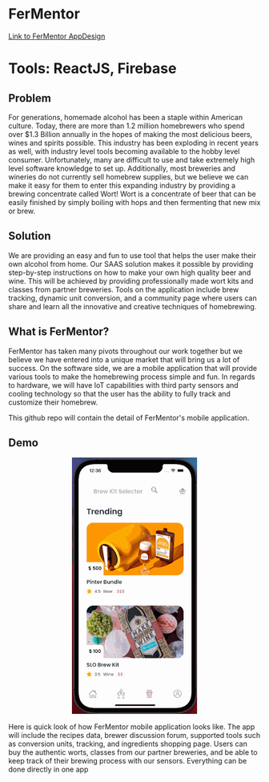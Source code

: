 # FerMentor

[Link to FerMentor AppDesign](https://www.figma.com/file/lYO4KRkLNuiSfx5UebcwCH/FerMentor?node-id=0%3A1)

# Tools: ReactJS, Firebase

## Problem

For generations, homemade alcohol has been a staple within American culture. Today, there are more than 1.2 million homebrewers who spend over $1.3 Billion annually in the hopes of making the most delicious beers, wines and spirits possible. This industry has been exploding in recent years as well, with industry level tools becoming available to the hobby level consumer. Unfortunately, many are difficult to use and take extremely high level software knowledge to set up. Additionally, most breweries and wineries do not currently sell homebrew supplies, but we believe we can make it easy for them to enter this expanding industry by providing a brewing concentrate called Wort! Wort is a concentrate of beer that can be easily finished by simply boiling with hops and then fermenting that new mix or brew.

## Solution

We are providing an easy and fun to use tool that helps the user make their own alcohol from home. Our SAAS solution makes it possible by providing step-by-step instructions on how to make your own high quality beer and wine. This will be achieved by providing professionally made wort kits and classes from partner breweries. Tools on the application include brew tracking, dynamic unit conversion, and a community page where users can share and learn all the innovative and creative techniques of homebrewing.

## What is FerMentor?

FerMentor has taken many pivots throughout our work together but we believe we have entered into a unique market that will bring us a lot of success. On the software side, we are a mobile application that will provide various tools to make the homebrewing process simple and fun. In regards to hardware, we will have IoT capabilities with third party sensors and cooling technology so that the user has the ability to fully track and customize their homebrew. 

This github repo will contain the detail of FerMentor's mobile application.

## Demo

<p align="center">
  <img src="https://github.com/niemp296/FerMentor/blob/master/Fermentor.gif">
</p>

Here is quick look of how FerMentor mobile application looks like. The app will include the recipes data, brewer discussion forum, supported tools such as conversion units, tracking, and ingredients shopping page. Users can buy the authentic worts, classes from our partner breweries, and be able to keep track of their brewing process with our sensors. Everything can be done directly in one app
